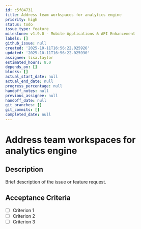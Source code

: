 ```yaml
---
id: c5f84731
title: Address team workspaces for analytics engine
priority: high
status: todo
issue_type: feature
milestone: v1.9.0 - Mobile Applications & API Enhancement
labels: []
github_issue: null
created: '2025-10-11T16:56:22.025926'
updated: '2025-10-11T16:56:22.025930'
assignee: lisa.taylor
estimated_hours: 8.0
depends_on: []
blocks: []
actual_start_date: null
actual_end_date: null
progress_percentage: null
handoff_notes: null
previous_assignee: null
handoff_date: null
git_branches: []
git_commits: []
completed_date: null
---
```


# Address team workspaces for analytics engine

## Description

Brief description of the issue or feature request.

## Acceptance Criteria

- [ ] Criterion 1
- [ ] Criterion 2
- [ ] Criterion 3